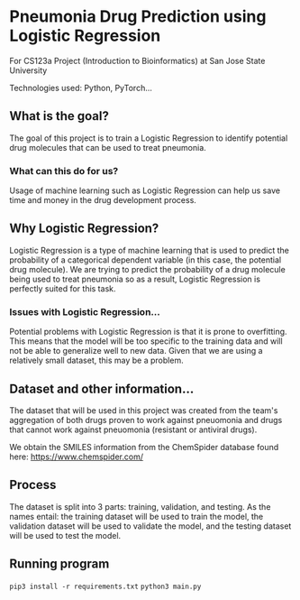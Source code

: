 # Pneumonia Drug Prediction using Logistic Regression
For CS123a Project (Introduction to Bioinformatics) at San Jose State University

Technologies used: Python, PyTorch...

## What is the goal?
The goal of this project is to train a Logistic Regression to identify potential drug molecules that can be used to treat pneumonia. 

### What can this do for us?
Usage of machine learning such as Logistic Regression can help us save time and money in the drug development process.

## Why Logistic Regression?
Logistic Regression is a type of machine learning that is used to predict the probability of a categorical dependent variable (in this case, the potential drug molecule). We are trying to predict the probability of a drug molecule being used to treat pneumonia so as a result, Logistic Regression is perfectly suited for this task. 

### Issues with Logistic Regression...
Potential problems with Logistic Regression is that it is prone to overfitting. This means that the model will be too specific to the training data and will not be able to generalize well to new data. Given that we are using a relatively small dataset, this may be a problem.

## Dataset and other information...
The dataset that will be used in this project was created from the team's aggregation of both drugs proven to work against pneuomonia and drugs that cannot work against pneuomonia (resistant or antiviral drugs). 

We obtain the SMILES information from the ChemSpider database found here: https://www.chemspider.com/

## Process
The dataset is split into 3 parts: training, validation, and testing. As the names entail: the training dataset will be used to train the model, the validation dataset will be used to validate the model, and the testing dataset will be used to test the model.

## Running program
`pip3 install -r requirements.txt`
`python3 main.py`